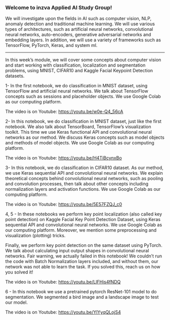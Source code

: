 ### Welcome to inzva Applied AI Study Group! 

We will investigate upon the fields in AI such as computer vision, NLP, anomaly detection and traditional machine learning. We will use various types of architectures, such as artificial neural networks, convolutional neural networks, auto-encoders, generative adversarial networks and embedding layers. In addition, we will use a variety of frameworks such as TensorFlow, PyTorch, Keras, and system ml.

------------

In this week’s module, we will cover some concepts about computer vision and start working with classification, localization and segmentation problems, using MNIST, CIFAR10 and Kaggle Facial Keypoint Detection datasets.

1- In the first notebook, we do classification in MNIST dataset, using TensorFlow and artificial neural networks. We talk about TensorFlow concepts such as sessions and placeholder objects. We use Google Colab as our computing platform.

The video is on Youtube: https://youtu.be/w0e-Q4_56cA

2- In this notebook, we do classification in MNIST dataset, just like the first notebook.  We also talk about TensorBoard, TensorFlow’s visualization toolkit. This time we use Keras functional API and convolutional neural networks as our method. We discuss Keras concepts such as model objects and methods of model objects. We use Google Colab as our computing platform.

The video is on Youtube: https://youtu.be/H4TiBcynxBo

3- In this notebook, we do classification in CIFAR10 dataset. As our method, we use Keras sequential API and convolutional neural networks. We explain theoretical concepts behind convolutional neural networks, such as pooling and convolution processes, then talk about other concepts including normalization layers and activation functions. We use Google Colab as our computing platform.

The video is on Youtube: https://youtu.be/5E57FZQJ_c0

4, 5 - In these notebooks we perform key point localization (also called key point detection) on Kaggle Facial Key Point Detection Dataset, using Keras sequential API and convolutional neural networks. We use Google Colab as our computing platform. Moreover, we mention some preprocessing and visualization (plotting) tricks.

Finally, we perform key point detection on the same dataset using PyTorch. We talk about calculating input output shapes in convolutional neural networks. Fair warning, we actually failed in this notebook! We couldn’t run the code with Batch Normalization layers included, and without them, our network was not able to learn the task. If you solved this, reach us on how you solved it!

The video is on Youtube: https://youtu.be/LlFHis4fNDQ

6 - In this notebook we use a pretrained pytorch ResNet-101 model to do segmentation. We segmented a bird image and a landscape image to test our model.

The video is on Youtube: https://youtu.be/YlYyqQLojS4

